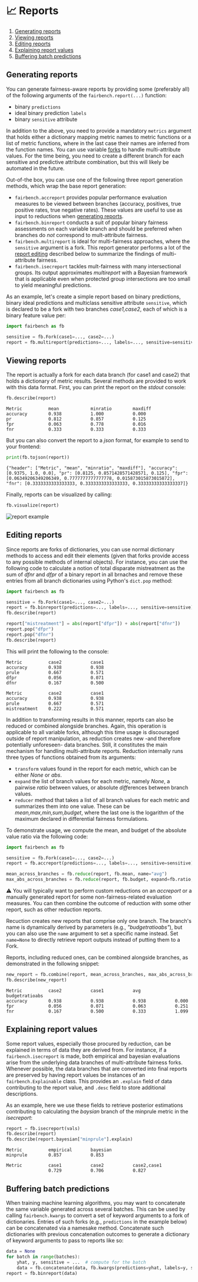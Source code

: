 # :chart_with_upwards_trend: Reports

1. [Generating reports](#generating-reports)
2. [Viewing reports](#viewing-reports)
3. [Editing reports](#editing-reports)
4. [Explaining report values](#explaining-report-values)
5. [Buffering batch predictions](#buffering-batch-predictions)

## Generating reports

You can generate 
fairness-aware reports by providing some
(preferably all) of the following arguments
of the `fairbench.report(...)` function:
* binary `predictions`
* ideal binary prediction `labels`
* binary `sensitive` attribute

In addition to the above, you need to provide
a mandatory `metrics` argument that holds either 
a dictionary mapping metric names to metric functions
or a list of metric functions, where
in the last case their names are inferred
from the function names.
You can use variable [forks](branches.md)
to handle multi-attribute values. 
For the time being, you need
to create a different branch for each
sensitive and predictive attribute
combination, but this will likely be
automated in the future.


Out-of-the box, you can use one of the following three
report generation methods, which wrap the base
report generation:
- `fairbench.accreport` provides popular performance evaluation measures to be viewed between branches (accuracy, positives, true positive rates, true negative rates). These values are useful to use as input to reductions when [generating reports](#generating-reports).
- `fairbench.binreport` conducts a suit of popular binary fairness assessments on each variable branch and should be preferred when branches do *not* correspond to mult-attribute fairness.
- `fairbench.multireport` is ideal for multi-fairness approaches, where the `sensitive` argument is a fork. This report generator performs a lot of the [report editing](#editing-reports) described below to summarize the findings of multi-attribute fairness.
- `fairbench.isecreport` tackles mult-fairness with many intersectional groups. Its output approximates *multireport* with a Bayesian framework that is applicable even when protected group intersections are too small to yield meaningful predictions.

As an example, let's create a simple report
based on binary predictions, binary
ideal predictions and multiclass
sensitive attribute `sensitive`, which is
declared to be a fork with two branches
*case1,case2*, each of which is a binary
feature value per:

```python
import fairbench as fb

sensitive = fb.Fork(case1=..., case2=...)
report = fb.multireport(predictions=..., labels=..., sensitive=sensitive)
```

## Viewing reports

The report is actually a fork for each data branch
(for case1 and case2) that holds a dictionary of
metric results. Several methods are provided to
work with this data format. First, you can print 
the report on the *stdout* console:

```python
fb.describe(report)  
```

```
Metric          mean            minratio        maxdiff        
accuracy        0.938           1.000           0.000          
pr              0.812           0.857           0.125          
fpr             0.063           0.778           0.016          
fnr             0.333           0.333           0.333  
```

But you can also convert the report to a *json*
format, for example to send to your frontend:

```python
print(fb.tojson(report))
```

```
{"header": ["Metric", "mean", "minratio", "maxdiff"], "accuracy": [0.9375, 1.0, 0.0], "pr": [0.8125, 0.8571428571428571, 0.125], "fpr": [0.06349206349206349, 0.7777777777777778, 0.015873015873015872], "fnr": [0.3333333333333333, 0.3333333333333333, 0.33333333333333337]}
```

Finally, reports can be visualized by calling:
```python
fb.visualize(report)
```

![report example](reports.png)

## Editing reports
Since reports are forks of dictionaries, you can use normal
dictionary methods to access and edit their elements (given
that forks provide access to any possible methods of internal
objects). For instance, you can use the following code
to calculate a notion of total disparate mistreatment as the sum
of *dfnr* and *dfpr* of a binary report in all brnaches
and remove these entries from all branch
dictionaries using Python's `dict.pop` method:

```python
import fairbench as fb

sensitive = fb.Fork(case1=..., case2=...)
report = fb.binreport(predictions=..., labels=..., sensitive=sensitive)
fb.describe(report)

report["mistreatment"] = abs(report["dfpr"]) + abs(report["dfnr"])
report.pop("dfpr")
report.pop("dfnr")
fb.describe(report)
```

This will print the following to the console:
```
Metric          case2           case1          
accuracy        0.938           0.938          
prule           0.667           0.571          
dfpr            0.056           0.071          
dfnr            0.167           0.500          

Metric          case2           case1          
accuracy        0.938           0.938          
prule           0.667           0.571          
mistreatment    0.222           0.571
```

In addition to transforming results in this manner, reports
can also be reduced or combined alongside branches. Again,
this operation is applicable to all variable forks,
although this time usage is discouraged outside of 
report manipulation, as reduction creates new -and therefore potentially 
unforeseen- data branches. Still, it constitutes the main mechanism
for handling multi-attribute reports.
Reduction internally runs three types of functions obtained
from its arguments:
- `transform` values found in the report for each metric, which can be either *None* or *abs*.
- `expand` the list of branch values for each metric, namely *None*, a pairwise *ratio* between values, or absolute *diff*erences between branch values.
- `reducer` method that takes a list of all branch values for each metric and summarizes them into one value. These can be *mean,max,min,sum,budget*, where the last one is the logarithm of the maximum declared in differential fairness formulations.

To demonstrate usage,
we compute the mean, and budget of the absolute value ratio
via the following code:

```python
import fairbench as fb

sensitive = fb.Fork(case1=..., case2=...)
report = fb.accreport(predictions=..., labels=..., sensitive=sensitive)

mean_across_branches = fb.reduce(report, fb.mean, name="avg")
max_abs_across_branches = fb.reduce(report, fb.budget, expand=fb.ratio, transform=fb.abs)
```

:warning: You will typically want to perform custom reductions on
an *accreport* or a manually generated report for some non-fairness-related
evaluation measures. You can then combine the outcome of reduction
with some other report, such as other reduction reports.
 
Recuction creates new reports that comprise only one branch.
The branch's name is dynamically derived by parameters 
(e.g., *"budgetratioabs"*), but you can also use the `name` 
argument to set a specific name instead. Set `name=None` 
to directly retrieve report outputs instead of putting them
to a Fork.

Reports, including reduced ones, can be combined alongside 
branches, as demonstrated in the following snippet:

```python
new_report = fb.combine(report, mean_across_branches, max_abs_across_branches)
fb.describe(new_report)
```

```
Metric          case2           case1           avg             budgetratioabs 
accuracy        0.938           0.938           0.938           0.000          
fpr             0.056           0.071           0.063           0.251          
fnr             0.167           0.500           0.333           1.099    
```

## Explaining report values

Some report values, especially those procured by reduction,
can be explained in terms of data they are derived from.
For instance, if a `fairbench.isecreport` is made, both
empirical and bayesian evaluations arise from the underlying
data branches of multi-attribute fairness forks.
Whenever possible, the data branches that are converted
into final reports are preserved by having report values
be instances of an `fairbench.Explainable` class.
This provides an `.explain` field of data contributing
to the report value, and `.desc` field to store additional 
descriptions.

As an example, here we use these fields
to retrieve posterior estimations contributing to
calculating the *baysian* branch of the minprule
metric in the *isecreport*:

```python
report = fb.isecreport(vals)
fb.describe(report)
fb.describe(report.bayesian["minprule"].explain)
```
```
Metric          empirical       bayesian       
minprule        0.857           0.853          

Metric          case1           case2           case2,case1    
                0.729           0.706           0.827     
```


## Buffering batch predictions
When training machine learning algorithms, you may want
to concatenate the same variable generated across 
several batches. This can be used by calling
`fairbench.kwargs` to convert a set of keyword arguments
to a fork of dictionaries. Entries of such forks (e.g.,
`predictions` in the example below) can be concatenated
via a namesake method. Concatenate such dictionaries
with previous concatenation outcomes to generate a
dictionary of keyword arguments to pass to reports like so:


```python
data = None
for batch in range(batches):
    yhat, y, sensitive = ...  # compute for the batch
    data = fb.concatenate(data, fb.kwargs(predictions=yhat, labels=y, sensitive=sensitive))
report = fb.binreport(data)
```